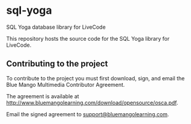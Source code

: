 sql-yoga
========

SQL Yoga database library for LiveCode

This repository hosts the source code for the SQL Yoga library for LiveCode. 

## Contributing to the project

To contribute to the project you must first download, sign, and email the Blue Mango Multimedia Contributor Agreement. 

The agreement is available at <http://www.bluemangolearning.com/download/opensource/osca.pdf>.

Email the signed agreement to <support@bluemangolearning.com>.
